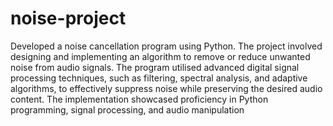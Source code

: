 # noise-project
Developed a noise cancellation program using Python. The project involved designing and implementing an algorithm to remove or reduce unwanted noise from audio signals. The program utilised advanced digital signal processing techniques, such as filtering, spectral analysis, and adaptive algorithms, to effectively suppress noise while preserving the desired audio content. The implementation showcased proficiency in Python programming, signal processing, and audio manipulation
